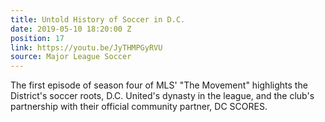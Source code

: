 ```yaml
---
title: Untold History of Soccer in D.C.
date: 2019-05-10 18:20:00 Z
position: 17
link: https://youtu.be/JyTHMPGyRVU
source: Major League Soccer
---
```


The first episode of season four of MLS' "The Movement" highlights the District's soccer roots, D.C. United's dynasty in the league, and the club's partnership with their official community partner, DC SCORES.

